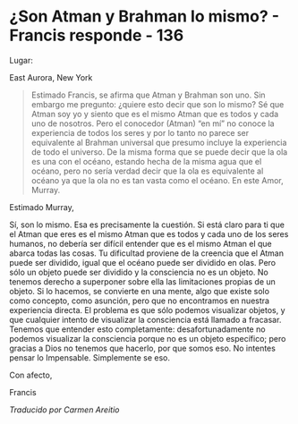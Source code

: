 # ¿Son Atman y Brahman lo mismo? - Francis responde - 136

Lugar:

East Aurora, New York

>Estimado Francis, se afirma que Atman y Brahman son uno. Sin embargo me pregunto: ¿quiere esto decir que son lo mismo? Sé que Atman soy yo y siento que es el mismo Atman que es todos y cada uno de nosotros. Pero el conocedor (Atman) “en mí” no conoce la experiencia de todos los seres y por lo tanto no parece ser equivalente al Brahman universal que presumo incluye la experiencia de todo el universo. De la misma forma que se puede decir que la ola es una con el océano, estando hecha de la misma agua que el océano, pero no sería verdad decir que la ola es equivalente al océano ya que la ola no es tan vasta como el océano. En este Amor, Murray.

Estimado Murray,

Sí, son lo mismo. Esa es precisamente la cuestión. Si está claro para ti que el Atman que eres es el mismo Atman que es todos y cada uno de los seres humanos, no debería ser difícil entender que es el mismo Atman el que abarca todas las cosas. Tu dificultad proviene de la creencia que el Atman puede ser dividido, igual que el océano puede ser dividido en olas. Pero sólo un objeto puede ser dividido y la consciencia no es un objeto. No tenemos derecho a superponer sobre ella las limitaciones propias de un objeto. Si lo hacemos, se convierte en una mente, algo que existe solo como concepto, como asunción, pero que no encontramos en nuestra experiencia directa. El problema es que sólo podemos visualizar objetos, y que cualquier intento de visualizar la consciencia está llamado a fracasar. Tenemos que entender esto completamente: desafortunadamente no podemos visualizar la consciencia porque no es un objeto específico; pero gracias a Dios no tenemos que hacerlo, por que somos eso. No intentes pensar lo Impensable. Simplemente se eso.

Con afecto,

Francis

_Traducido por Carmen Areitio_

